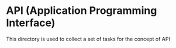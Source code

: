 # API (Application Programming Interface)

This directory is used to collect a set of tasks for the concept of API